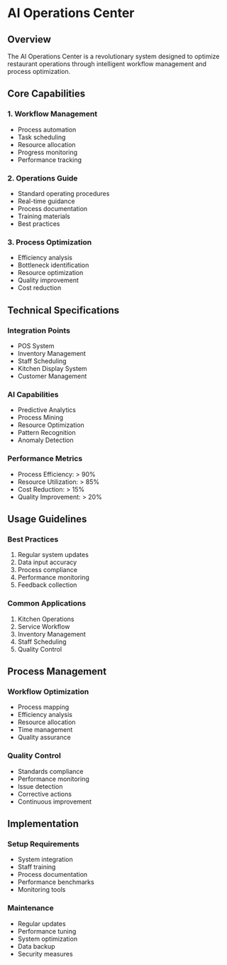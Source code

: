 # AI Operations Center

## Overview

The AI Operations Center is a revolutionary system designed to optimize restaurant operations through intelligent workflow management and process optimization.

## Core Capabilities

### 1. Workflow Management

- Process automation
- Task scheduling
- Resource allocation
- Progress monitoring
- Performance tracking

### 2. Operations Guide

- Standard operating procedures
- Real-time guidance
- Process documentation
- Training materials
- Best practices

### 3. Process Optimization

- Efficiency analysis
- Bottleneck identification
- Resource optimization
- Quality improvement
- Cost reduction

## Technical Specifications

### Integration Points

- POS System
- Inventory Management
- Staff Scheduling
- Kitchen Display System
- Customer Management

### AI Capabilities

- Predictive Analytics
- Process Mining
- Resource Optimization
- Pattern Recognition
- Anomaly Detection

### Performance Metrics

- Process Efficiency: > 90%
- Resource Utilization: > 85%
- Cost Reduction: > 15%
- Quality Improvement: > 20%

## Usage Guidelines

### Best Practices

1. Regular system updates
2. Data input accuracy
3. Process compliance
4. Performance monitoring
5. Feedback collection

### Common Applications

1. Kitchen Operations
2. Service Workflow
3. Inventory Management
4. Staff Scheduling
5. Quality Control

## Process Management

### Workflow Optimization

- Process mapping
- Efficiency analysis
- Resource allocation
- Time management
- Quality assurance

### Quality Control

- Standards compliance
- Performance monitoring
- Issue detection
- Corrective actions
- Continuous improvement

## Implementation

### Setup Requirements

- System integration
- Staff training
- Process documentation
- Performance benchmarks
- Monitoring tools

### Maintenance

- Regular updates
- Performance tuning
- System optimization
- Data backup
- Security measures
